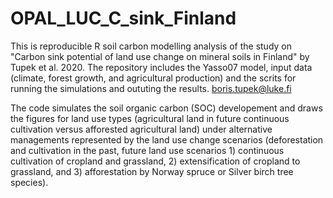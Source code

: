 # OPAL_LUC_C_sink_Finland
This is reproducible R soil carbon modelling analysis of the study on "Carbon sink potential of land use change on mineral soils in Finland" by Tupek et al. 2020. The repository includes the Yasso07 model, input data (climate, forest growth, and agricultural production) and the scrits for running the simulations and oututing the results. boris.tupek@luke.fi

The code simulates the soil organic carbon (SOC) developement and draws the figures for land use types (agricultural land in future continuous cultivation versus afforested agricultural land) under alternative managements represented by the land use change scenarios (deforestation and cultivation in the past, future land use scenarios 1) continuous cultivation of cropland and grassland, 2) extensification of cropland to grassland, and 3) afforestation by Norway spruce or Silver birch tree species).
